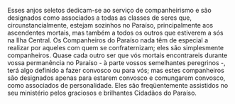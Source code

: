 ﻿Esses anjos seletos dedicam-se ao serviço de companheirismo e são designados como associados a todas as classes de seres que, circunstancialmente, estejam sozinhos no Paraíso, principalmente aos ascendentes mortais, mas também a todos os outros que estiverem a sós na Ilha Central. Os Companheiros do Paraíso nada têm de especial a realizar por aqueles com quem se confraternizam; eles são simplesmente companheiros. Quase cada outro ser que vós mortais  encontrareis durante vossa permanência no Paraíso - à parte vossos semelhantes peregrinos -, terá algo definido a fazer convosco ou para vós; mas estes companheiros são designados apenas para estarem convosco e comungarem convosco, como associados de personalidade. Eles são freqüentemente assistidos no seu  ministério pelos graciosos e brilhantes Cidadãos do Paraíso.